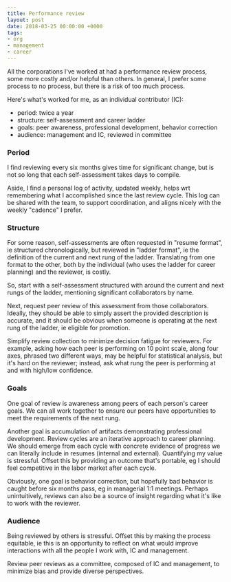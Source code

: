 ```yaml
---
title: Performance review
layout: post
date: 2018-03-25 00:00:00 +0000
tags:
- org
- management
- career
---
```

All the corporations I've worked at had a performance review process, some more costly and/or helpful than others. In general, I prefer some process to no process, but there is a risk of too much process.

Here's what's worked for me, as an individual contributor (IC):

* period: twice a year
* structure: self-assessment and career ladder
* goals: peer awareness, professional development, behavior correction
* audience: management and IC, reviewed in committee

### Period

I find reviewing every six months gives time for significant change, but is not so long that each self-assessment takes days to compile.

Aside, I find a personal log of activity, updated weekly, helps wrt remembering what I accomplished since the last review cycle. This log can be shared with the team, to support coordination, and aligns nicely with the weekly "cadence" I prefer.

### Structure

For some reason, self-assessments are often requested in "resume format", ie structured chronologically, but reviewed in "ladder format", ie the definition of the current and next rung of the ladder. Translating from one format to the other, both by the individual (who uses the ladder for career planning) and the reviewer, is costly. 

So, start with a self-assessment structured with around the current and next rungs of the ladder, mentioning significant collaborators by name.

Next, request peer review of this assessment from those collaborators. Ideally, they should be able to simply assert the provided description is accurate, and it should be obvious when someone is operating at the next rung of the ladder, ie eligible for promotion.

Simplify review collection to minimize decision fatigue for reviewers. For example, asking how each peer is performing on 10 point scale, along four axes, phrased two different ways, may be helpful for statistical analysis, but it's hard on the reviewer; instead, ask what rung the peer is performing at and with high/low confidence.

### Goals

One goal of review is awareness among peers of each person's career goals. We can all work together to ensure our peers have opportunities to meet the requirements of the next rung.

Another goal is accumulation of artifacts demonstrating professional development. Review cycles are an iterative approach to career planning. We should emerge from each cycle with concrete evidence of progress we can literally include in resumes (internal and external). Quantifying my value is stressful. Offset this by providing an outcome that's portable, eg I should feel competitive in the labor market after each cycle.

Obviously, one goal is behavior correction, but hopefully bad behavior is caught before six months pass, eg in managerial 1:1 meetings. Perhaps unintuitively, reviews can also be a source of insight regarding what it's like to work with the reviewer.

### Audience

Being reviewed by others is stressful. Offset this by making the process equitable, ie this is an opportunity to reflect on what would improve interactions with all the people I work with, IC and management.

Review peer reviews as a committee, composed of IC and management, to minimize bias and provide diverse perspectives.